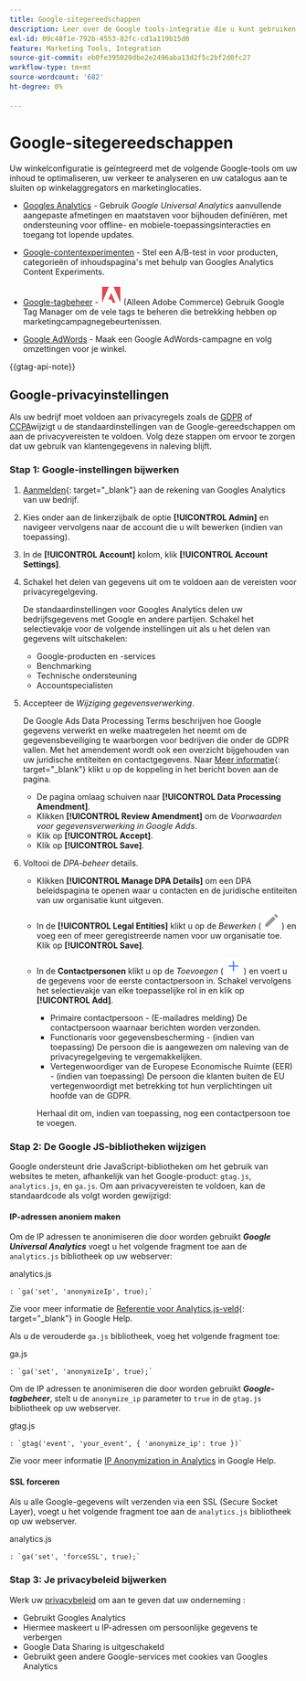 ```yaml
---
title: Google-sitegereedschappen
description: Leer over de Google tools-integratie die u kunt gebruiken om uw inhoud te optimaliseren, uw verkeer te analyseren en uw catalogus aan te sluiten op winkelaggregators en marketinglocaties.
exl-id: 09c48f1e-792b-4553-82fc-cd1a119b15d0
feature: Marketing Tools, Integration
source-git-commit: eb0fe395020dbe2e2496aba13d2f5c2bf2d0fc27
workflow-type: tm+mt
source-wordcount: '682'
ht-degree: 0%

---
```


# Google-sitegereedschappen

Uw winkelconfiguratie is geïntegreerd met de volgende Google-tools om uw inhoud te optimaliseren, uw verkeer te analyseren en uw catalogus aan te sluiten op winkelaggregators en marketinglocaties.

- [Googles Analytics](google-analytics.md) - Gebruik _Google Universal Analytics_ aanvullende aangepaste afmetingen en maatstaven voor bijhouden definiëren, met ondersteuning voor offline- en mobiele-toepassingsinteracties en toegang tot lopende updates.

- [Google-contentexperimenten](google-content-experiments.md) - Stel een A/B-test in voor producten, categorieën of inhoudspagina&#39;s met behulp van Googles Analytics Content Experiments.

- [Google-tagbeheer](google-tag-manager.md) - ![Adobe Commerce](../assets/adobe-logo.svg) (Alleen Adobe Commerce) Gebruik Google Tag Manager om de vele tags te beheren die betrekking hebben op marketingcampagnegebeurtenissen.

- [Google AdWords](google-adwords.md) - Maak een Google AdWords-campagne en volg omzettingen voor je winkel.

{{gtag-api-note}}

## Google-privacyinstellingen

Als uw bedrijf moet voldoen aan privacyregels zoals de [GDPR](../getting-started/compliance-gdpr.md) of [CCPA](../getting-started/compliance-ccpa.md)wijzigt u de standaardinstellingen van de Google-gereedschappen om aan de privacyvereisten te voldoen. Volg deze stappen om ervoor te zorgen dat uw gebruik van klantengegevens in naleving blijft.

### Stap 1: Google-instellingen bijwerken

1. [Aanmelden][1]{: target=&quot;_blank&quot;} aan de rekening van Googles Analytics van uw bedrijf.

1. Kies onder aan de linkerzijbalk de optie **[!UICONTROL Admin]** en navigeer vervolgens naar de account die u wilt bewerken (indien van toepassing).

1. In de **[!UICONTROL Account]** kolom, klik **[!UICONTROL Account Settings]**.

1. Schakel het delen van gegevens uit om te voldoen aan de vereisten voor privacyregelgeving.

   De standaardinstellingen voor Googles Analytics delen uw bedrijfsgegevens met Google en andere partijen. Schakel het selectievakje voor de volgende instellingen uit als u het delen van gegevens wilt uitschakelen:

   - Google-producten en -services
   - Benchmarking
   - Technische ondersteuning
   - Accountspecialisten

1. Accepteer de _Wijziging gegevensverwerking_.

   De Google Ads Data Processing Terms beschrijven hoe Google gegevens verwerkt en welke maatregelen het neemt om de gegevensbeveiliging te waarborgen voor bedrijven die onder de GDPR vallen. Met het amendement wordt ook een overzicht bijgehouden van uw juridische entiteiten en contactgegevens. Naar [Meer informatie][2]{: target=&quot;_blank&quot;} klikt u op de koppeling in het bericht boven aan de pagina.

   - De pagina omlaag schuiven naar **[!UICONTROL Data Processing Amendment]**.
   - Klikken **[!UICONTROL Review Amendment]** om de _Voorwaarden voor gegevensverwerking in Google Adds_.
   - Klik op **[!UICONTROL Accept]**.
   - Klik op **[!UICONTROL Save]**.

1. Voltooi de _DPA-beheer_ details.

   - Klikken **[!UICONTROL Manage DPA Details]** om een DPA beleidspagina te openen waar u contacten en de juridische entiteiten van uw organisatie kunt uitgeven.

   - In de **[!UICONTROL Legal Entities]** klikt u op de _Bewerken_ ( ![Google-bewerkingspictogram](./assets/google-icon-edit.png) ) en voeg een of meer geregistreerde namen voor uw organisatie toe. Klik op **[!UICONTROL Save]**.

   - In de **Contactpersonen** klikt u op de _Toevoegen_ ( ![Google-pictogram voor toevoegen](./assets/google-icon-add.png) ) en voert u de gegevens voor de eerste contactpersoon in. Schakel vervolgens het selectievakje van elke toepasselijke rol in en klik op **[!UICONTROL Add]**.

      - Primaire contactpersoon - (E-mailadres melding) De contactpersoon waarnaar berichten worden verzonden.
      - Functionaris voor gegevensbescherming - (indien van toepassing) De persoon die is aangewezen om naleving van de privacyregelgeving te vergemakkelijken.
      - Vertegenwoordiger van de Europese Economische Ruimte (EER) - (indien van toepassing) De persoon die klanten buiten de EU vertegenwoordigt met betrekking tot hun verplichtingen uit hoofde van de GDPR.

     Herhaal dit om, indien van toepassing, nog een contactpersoon toe te voegen.

### Stap 2: De Google JS-bibliotheken wijzigen

Google ondersteunt drie JavaScript-bibliotheken om het gebruik van websites te meten, afhankelijk van het Google-product: `gtag.js`, `analytics.js`, en `ga.js`. Om aan privacyvereisten te voldoen, kan de standaardcode als volgt worden gewijzigd:

#### IP-adressen anoniem maken

Om de IP adressen te anonimiseren die door worden gebruikt **_Google Universal Analytics_** voegt u het volgende fragment toe aan de `analytics.js` bibliotheek op uw webserver:

analytics.js

```
: `ga('set', 'anonymizeIp', true);`
```

Zie voor meer informatie de [Referentie voor Analytics.js-veld][3]{: target=&quot;_blank&quot;} in Google Help.

Als u de verouderde `ga.js` bibliotheek, voeg het volgende fragment toe:

ga.js

```
: `ga('set', 'anonymizeIp', true);`
```

Om de IP adressen te anonimiseren die door worden gebruikt **_Google-tagbeheer_**, stelt u de `anonymize_ip` parameter to `true` in de `gtag.js` bibliotheek op uw webserver.

gtag.js

```
: `gtag('event', 'your_event', { 'anonymize_ip': true })`
```

Zie voor meer informatie [IP Anonymization in Analytics][4] in Google Help.

#### SSL forceren

Als u alle Google-gegevens wilt verzenden via een SSL (Secure Socket Layer), voegt u het volgende fragment toe aan de `analytics.js` bibliotheek op uw webserver.

analytics.js

```
: `ga('set', 'forceSSL', true);`
```

### Stap 3: Je privacybeleid bijwerken

Werk uw [privacybeleid](../getting-started/privacy-policy.md) om aan te geven dat uw onderneming :

- Gebruikt Googles Analytics
- Hiermee maskeert u IP-adressen om persoonlijke gegevens te verbergen
- Google Data Sharing is uitgeschakeld
- Gebruikt geen andere Google-services met cookies van Googles Analytics

[1]: https://www.google.com/analytics/
[2]: https://support.google.com/analytics/answer/3379636
[3]: https://developers.google.com/analytics/devguides/collection/analyticsjs/field-reference
[4]: https://support.google.com/analytics/answer/2763052
